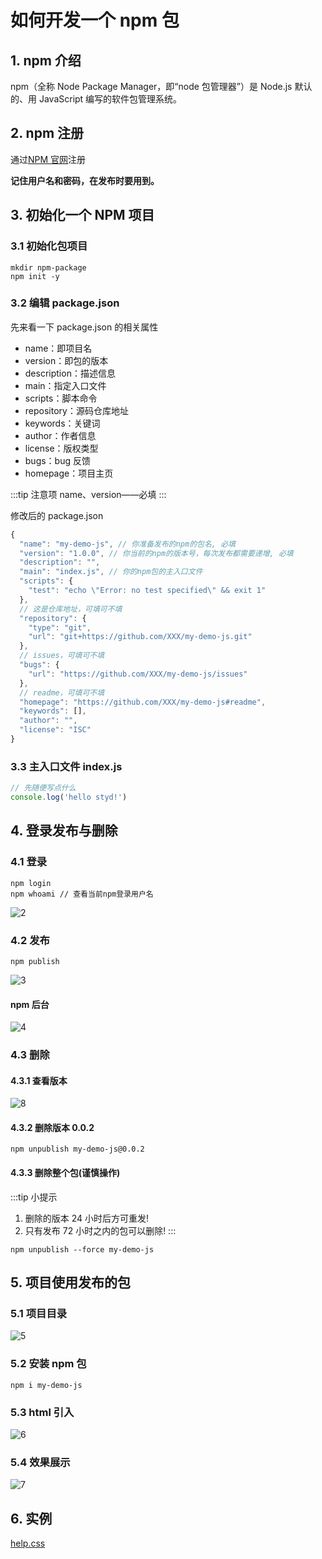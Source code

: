 # 如何开发一个 npm 包

## 1. npm 介绍

npm（全称 Node Package Manager，即“node 包管理器”）是 Node.js 默认的、用 JavaScript 编写的软件包管理系统。

## 2. npm 注册

通过[NPM 官网](https://www.npmjs.com/signup)注册

**记住用户名和密码，在发布时要用到。**

## 3. 初始化一个 NPM 项目

### 3.1 初始化包项目

```
mkdir npm-package
npm init -y
```

### 3.2 编辑 package.json

先来看一下 package.json 的相关属性

- name：即项目名
- version：即包的版本
- description：描述信息
- main：指定入口文件
- scripts：脚本命令
- repository：源码仓库地址
- keywords：关键词
- author：作者信息
- license：版权类型
- bugs：bug 反馈
- homepage：项目主页

:::tip 注意项
name、version——必填
:::

修改后的 package.json

```js
{
  "name": "my-demo-js", // 你准备发布的npm的包名, 必填
  "version": "1.0.0", // 你当前的npm的版本号，每次发布都需要递增, 必填
  "description": "",
  "main": "index.js", // 你的npm包的主入口文件
  "scripts": {
    "test": "echo \"Error: no test specified\" && exit 1"
  },
  // 这是仓库地址，可填可不填
  "repository": {
    "type": "git",
    "url": "git+https://github.com/XXX/my-demo-js.git"
  },
  // issues，可填可不填
  "bugs": {
    "url": "https://github.com/XXX/my-demo-js/issues"
  },
  // readme，可填可不填
  "homepage": "https://github.com/XXX/my-demo-js#readme",
  "keywords": [],
  "author": "",
  "license": "ISC"
}
```

### 3.3 主入口文件 index.js

```js
// 先随便写点什么
console.log('hello styd!')
```

## 4. 登录发布与删除

### 4.1 登录

```
npm login
npm whoami // 查看当前npm登录用户名
```

<img :src="$withBase('/npm/2.png')" alt="2">

### 4.2 发布

```
npm publish
```

<img :src="$withBase('/npm/3.png')" alt="3">

#### npm 后台

<img :src="$withBase('/npm/4.png')" alt="4">

### 4.3 删除

#### 4.3.1 查看版本

<img :src="$withBase('/npm/8.png')" alt="8">

#### 4.3.2 删除版本 0.0.2

```
npm unpublish my-demo-js@0.0.2
```

#### 4.3.3 删除整个包(**谨慎操作**)

:::tip 小提示

1. 删除的版本 24 小时后方可重发!
2. 只有发布 72 小时之内的包可以删除!
   :::

```
npm unpublish --force my-demo-js
```

## 5. 项目使用发布的包

### 5.1 项目目录

<img :src="$withBase('/npm/5.png')" alt="5">

### 5.2 安装 npm 包

```
npm i my-demo-js
```

### 5.3 html 引入

<img :src="$withBase('/npm/6.png')" alt="6">

### 5.4 效果展示

<img :src="$withBase('/npm/7.png')" alt="7">

## 6. 实例

[help.css](https://www.npmjs.com/package/help.css)
